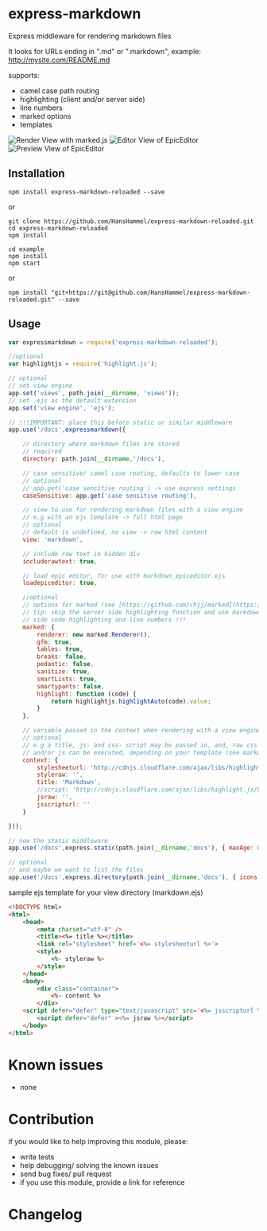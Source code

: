 express-markdown
================

Express middleware for rendering markdown files

It looks for URLs ending in ".md" or ".markdown", example: http://mysite.com/README.md

supports:
- camel case path routing
- highlighting (client and/or server side)
- line numbers
- marked options
- templates

![Render View with marked.js](screenshots/render.jpg?raw=true "Render View with marked.js")
![Editor View of EpicEditor](screenshots/edit.jpg?raw=true "Editor View of EpicEditor")
![Preview View of EpicEditor](screenshots/preview.jpg?raw=true "Preview View of EpicEditor")

Installation
------------

    npm install express-markdown-reloaded --save

or

	git clone https://github.com/HansHammel/express-markdown-reloaded.git
	cd express-markdown-reloaded
	npm install

	cd example
	npm install
	npm start

or

    npm install "git+https://git@github.com/HansHammel/express-markdown-reloaded.git" --save

Usage
-----

```javascript
var expressmarkdown = require('express-markdown-reloaded');

//optional
var highlightjs = require('highlight.js');

// optional
// set view engine
app.set('views', path.join(__dirname, 'views'));
// set .ejs as the default extension
app.set('view engine', 'ejs');

// !!!IMPORTANT: place this before static or similar middleware
app.use('/docs',expressmarkdown({

    // directory where markdown files are stored
    // required
    directory: path.join(__dirname,'/docs'),

    // case sensitive/ camel case routing, defaults to lower case
    // optional
    // app.get('case sensitive routing') -> use express settings
    caseSensitive: app.get('case sensitive routing'),

    // view to use for rendering markdown files with a view engine
    // e.g with an ejs template -> full html page
    // optional
    // default is undefined, no view -> raw html content
    view: 'markdown',

    // include raw text in hidden div
    includerawtext: true,

    // load epic editor, for use with markdown_epiceditor.ejs
    loadepiceditor: true,

    //optional
    // options for marked (see [https://github.com/chjj/marked](https://github.com/chjj/marked))
    // tip: skip the server side highlighting function and use markdown_advanced.ejs with client
    // side code highlighting and line numbers !!!
    marked: {
        renderer: new marked.Renderer(),
        gfm: true,
        tables: true,
        breaks: false,
        pedantic: false,
        sanitize: true,
        smartLists: true,
        smartypants: false,
        highlight: function (code) {
            return highlightjs.highlightAuto(code).value;
        }
    },

    // variable passed in the context when rendering with a view engine
    // optional
    // e.g a title, js- and css- script may be passed in, and, raw css
    // and/or js can be executed, depending on your template (see markdown.ejs)
    context: {
        stylesheeturl: 'http://cdnjs.cloudflare.com/ajax/libs/highlight.js/8.0/styles/googlecode.min.css',
        styleraw: '',
        title: 'Markdown',
        //script: 'http://cdnjs.cloudflare.com/ajax/libs/highlight.js/8.0/highlight.min.js',
        jsraw: '',
        jsscripturl: ''
    }

}));

// now the static middleware
app.use('/docs',express.static(path.join(__dirname,'docs'), { maxAge: 0 }));

// optional
// and maybe we want to list the files
app.use('/docs',express.directory(path.join(__dirname,'docs'), { icons:true }));
```

sample ejs template for your view directory (markdown.ejs)

```html
<!DOCTYPE html>
<html>
    <head>
        <meta charset="utf-8" />
        <title><%= title %></title>
        <link rel="stylesheet" href='<%= stylesheeturl %>'>
        <style>
            <%- styleraw %>
        </style>
    </head>
    <body>
        <div class="container">
            <%- content %>
        </div>
    <script defer="defer" type="text/javascript" src='<%= jsscripturl %>'></script>
        <script defer="defer" ><%= jsraw %></script>
    </body>
</html>
```

Known issues
============

- none

Contribution
============

if you would like to help improving this module, please:
- write tests
- help debugging/ solving the known issues
- send bug fixes/ pull request
- if you use this module, provide a link for reference

Changelog
=========
